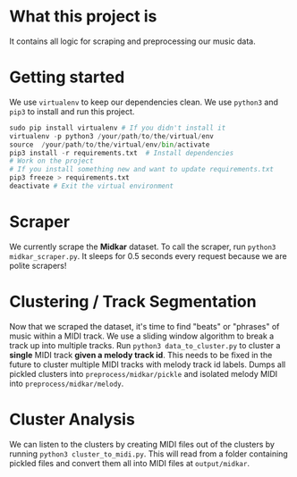 # What this project is
It contains all logic for scraping and preprocessing our music data.

# Getting started
We use `virtualenv` to keep our dependencies clean. We use `python3` and `pip3`
to install and run this project.

```py
sudo pip install virtualenv # If you didn't install it
virtualenv -p python3 /your/path/to/the/virtual/env
source  /your/path/to/the/virtual/env/bin/activate
pip3 install -r requirements.txt  # Install dependencies
# Work on the project
# If you install something new and want to update requirements.txt
pip3 freeze > requirements.txt
deactivate # Exit the virtual environment
```

# Scraper
We currently scrape the **Midkar** dataset. To call the scraper, run
`python3 midkar_scraper.py`. It sleeps for 0.5 seconds every request because we
are polite scrapers!

# Clustering / Track Segmentation
Now that we scraped the dataset, it's time to find "beats" or "phrases" of
music within a MIDI track. We use a sliding window algorithm to break a track
up into multiple tracks. Run `python3 data_to_cluster.py` to cluster a 
**single** MIDI track **given a melody track id**. This needs to be fixed in the
future to cluster multiple MIDI tracks with melody track id labels. Dumps all
pickled clusters into `preprocess/midkar/pickle` and isolated melody MIDI into
`preprocess/midkar/melody`.

# Cluster Analysis
We can listen to the clusters by creating MIDI files out of the clusters by
running `python3 cluster_to_midi.py`. This will read from a folder containing
pickled files and convert them all into MIDI files at `output/midkar`.